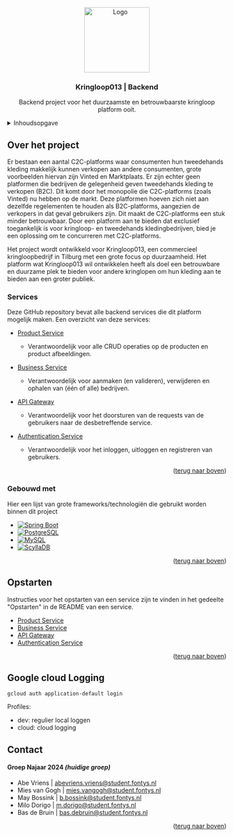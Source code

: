 <a id="readme-top"></a>
<br />
<div align="center">
  <a href="https://kringloop013.nl/">
    <img src="https://www.kringlooptilburg.nl/sites/default/files/logo--02.png" alt="Logo" height="150">
  </a>

  <h3 align="center">Kringloop013 | Backend</h3>

  <p align="center">
    Backend project voor het duurzaamste en betrouwbaarste kringloop platform ooit.
  </p>
</div>

<details>
  <summary>Inhoudsopgave</summary>
  <ol>
    <li>
      <a href="#over-het-project">Over het project</a>
      <ul>
        <li><a href="#services">Services</a></li>
        <li><a href="#gebouwd-met">Gebouwd met</a></li>
      </ul>
    </li>
    <li>
      <a href="#opstarten">Opstarten</a>
    </li>
    <li><a href="#contact">Contact</a></li>
  </ol>
</details>

## Over het project

Er bestaan een aantal C2C-platforms waar consumenten hun tweedehands kleding makkelijk kunnen verkopen aan andere consumenten, grote voorbeelden hiervan zijn Vinted en Marktplaats. Er zijn echter geen platformen die bedrijven de gelegenheid geven tweedehands kleding te verkopen (B2C). Dit komt door het monopolie die C2C-platforms (zoals Vinted) nu hebben op de markt. Deze platformen hoeven zich niet aan dezelfde regelementen te houden als B2C-platforms, aangezien de verkopers in dat geval gebruikers zijn. Dit maakt de C2C-platforms een stuk minder betrouwbaar. Door een platform aan te bieden dat exclusief toegankelijk is voor kringloop- en tweedehands kledingbedrijven, bied je een oplossing om te concurreren met C2C-platforms.

Het project wordt ontwikkeld voor Kringloop013, een commercieel kringloopbedrijf in Tilburg met een grote focus op duurzaamheid. Het platform wat Kringloop013 wil ontwikkelen heeft als doel een betrouwbare en duurzame plek te bieden voor andere kringlopen om hun kleding aan te bieden aan een groter publiek.

### Services
Deze GitHub repository bevat alle backend services die dit platform mogelijk maken.
Een overzicht van deze services:
<ul>
  <li>
    <a href="/product-service/README.md">Product Service</a>
    <ul>
      <li>
        <p>Verantwoordelijk voor alle CRUD operaties op de producten en product afbeeldingen.</p>
      </li>
    </ul>
  </li>
  <li>
    <a href="/business-service/README.md">Business Service</a>
    <ul>
      <li>
        <p>Verantwoordelijk voor aanmaken (en valideren), verwijderen en ophalen van (één of alle) bedrijven.</p>
      </li>
    </ul>
  </li>
  <li>
    <a href="/api-gateway/README.md">API Gateway</a>
    <ul>
      <li>
        <p>Verantwoordelijk voor het doorsturen van de requests van de gebruikers naar de desbetreffende service.</p>
      </li>
    </ul>
  </li>
  <li>
    <a href="/authentication-service/README.md">Authentication Service</a>
    <ul>
      <li>
        <p>Verantwoordelijk voor het inloggen, uitloggen en registreren van gebruikers.</p>
      </li>
    </ul>
  </li>
</ul>

<p align="right">(<a href="#readme-top">terug naar boven</a>)</p>

### Gebouwd met

Hier een lijst van grote frameworks/technologiën die gebruikt worden binnen dit project
* [![Spring Boot][SpringBoot]][SpringBoot-url]
* [![PostgreSQL][Postgres]][Postgres-url]
* [![MySQL][MySQL]][MySQL-url]
* [![ScyllaDB][ScyllaDB]][ScyllaDB-url]

<p align="right">(<a href="#readme-top">terug naar boven</a>)</p>

## Opstarten

Instructies voor het opstarten van een service zijn te vinden in het gedeelte "Opstarten" in de README van een service.
<ul>
  <li><a href="/product-service/README.md#opstarten">Product Service</a></li>
  <li><a href="/business-service/README.md#opstarten">Business Service</a></li>
  <li><a href="/api-gateway/README.md#opstarten">API Gateway</a></li>
  <li><a href="/authentication-service/README.md#opstarten">Authentication Service</a></li>
</ul>


<p align="right">(<a href="#readme-top">terug naar boven</a>)</p>

## Google cloud Logging
```gcloud auth application-default login```

Profiles:
- dev: regulier local loggen
- cloud: cloud logging

## Contact

<!-- (vul hier jullie namen in als je het project overneemt!) -->
#### Groep Najaar 2024 *(huidige groep)*
- Abe Vriens | abevriens.vriens@student.fontys.nl
- Mies van Gogh | mies.vangogh@student.fontys.nl
- May Bossink | b.bossink@student.fontys.nl
- Milo Dorigo | m.dorigo@student.fontys.nl
- Bas de Bruin | bas.debruin@student.fontys.nl

<p align="right">(<a href="#readme-top">terug naar boven</a>)</p>

<!-- LINKS & AFBEELDINGEN -->
[SpringBoot]: https://img.shields.io/badge/Spring_Boot-6DB33F?style=for-the-badge&logo=spring-boot&logoColor=white
[SpringBoot-url]: https://spring.io/projects/spring-boot
[Postgres]: https://img.shields.io/badge/PostgreSQL-316192?style=for-the-badge&logo=postgresql&logoColor=white
[Postgres-url]: https://www.postgresql.org/
[MySQL]: https://img.shields.io/badge/MySQL-005C84?style=for-the-badge&logo=mysql&logoColor=white
[MySQL-url]: https://www.mysql.com/
[ScyllaDB]: https://img.shields.io/badge/Scylla%20DB-6CD5E7?style=for-the-badge&logo=scylladb&logoColor=000
[ScyllaDB-url]: https://www.scylladb.com/
